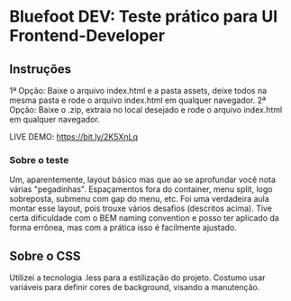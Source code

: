 # Bluefoot DEV: Teste prático para UI Frontend-Developer


## Instruções

1ª Opção: Baixe o arquivo index.html e a pasta assets, deixe todos na mesma pasta e rode o arquivo index.html em qualquer navegador.
2ª Opção: Baixe o .zip, extraia no local desejado e rode o arquivo index.html em qualquer navegador.

LIVE DEMO: https://bit.ly/2K5XnLq

### Sobre o teste

Um, aparentemente, layout básico mas que ao se aprofundar você nota várias "pegadinhas".
Espaçamentos fora do container, menu split, logo sobreposta, submenu com gap do menu, etc.
Foi uma verdadeira aula montar esse layout, pois trouxe vários desafios (descritos acima).
Tive certa dificuldade com o BEM naming convention e posso ter aplicado da forma errônea, mas com a prática isso é facilmente ajustado.

## Sobre o CSS

Utilizei a tecnologia .less para a estilização do projeto. 
Costumo usar variáveis para definir cores de background, visando a manutenção.
